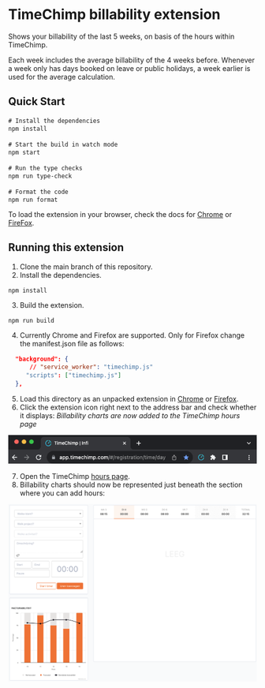 # TimeChimp billability extension

Shows your billability of the last 5 weeks, on basis of the hours within TimeChimp.

Each week includes the average billability of the 4 weeks before. Whenever a week only has days booked on leave or public holidays, a week earlier is used for the average calculation.

## Quick Start

```shell
# Install the dependencies
npm install

# Start the build in watch mode
npm start

# Run the type checks
npm run type-check

# Format the code
npm run format
```

To load the extension in your browser, check the docs for [Chrome](https://developer.chrome.com/docs/extensions/mv3/getstarted/development-basics/#load-unpacked) or [FireFox](https://developer.mozilla.org/en-US/docs/Mozilla/Add-ons/WebExtensions/Your_first_WebExtension#installing).

## Running this extension

1. Clone the main branch of this repository.
2. Install the dependencies.

```shell
npm install
```

3. Build the extension.

```shell
npm run build
```

4. Currently Chrome and Firefox are supported. Only for Firefox change the manifest.json file as follows:

```json
  "background": {
      // "service_worker": "timechimp.js"
     "scripts": ["timechimp.js"]
  },
```
 
5. Load this directory as an unpacked extension in [Chrome](https://developer.chrome.com/docs/extensions/mv3/getstarted/development-basics/#load-unpacked) or [Firefox](https://developer.mozilla.org/en-US/docs/Mozilla/Add-ons/WebExtensions/Your_first_WebExtension#installing).
6. Click the extension icon right next to the address bar and check whether it displays: _Billability charts are now added to the TimeChimp hours page_

![Extension icon](extension-icon.png)

7. Open the TimeChimp [hours page](https://app.timechimp.com/#/registration/time/day). 
8. Billability charts should now be represented just beneath the section where you can add hours:

![Example](example.png)
